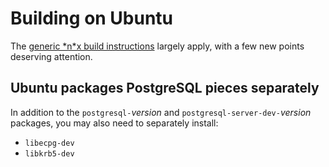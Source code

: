 # Building on Ubuntu

The [generic \*n\*x build instructions][gnxbi] largely apply, with a few
new points deserving attention.

## Ubuntu packages PostgreSQL pieces separately

In addition to the `postgresql-`*version* and `postgresql-server-dev-`*version*
packages, you may also need to separately install:

* `libecpg-dev`
* `libkrb5-dev`

[gnxbi]: build.html
